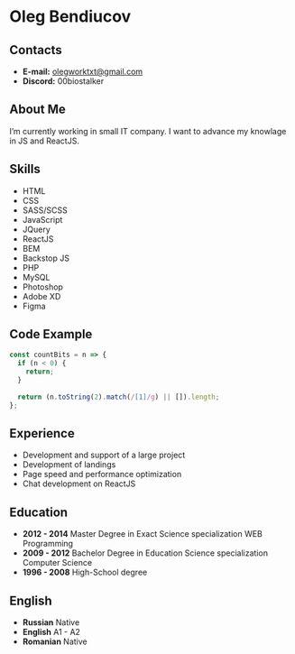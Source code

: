 # Oleg Bendiucov

## Contacts
* **E-mail:** olegworktxt@gmail.com
* **Discord:** 00biostalker

## About Me
I’m currently working in small IT company.  I want to advance my knowlage in JS and ReactJS.

## Skills
* HTML
* CSS
* SASS/SCSS
* JavaScript
* JQuery
* ReactJS
* BEM
* Backstop JS
* PHP
* MySQL
* Photoshop
* Adobe XD
* Figma


## Code Example

```javascript
const countBits = n => {
  if (n < 0) {
    return;
  }
  
  return (n.toString(2).match(/[1]/g) || []).length;
};
```

## Experience
* Development and support of a large project 
* Development of landings 
* Page speed and performance  optimization
* Chat development on ReactJS

## Education
* **2012 - 2014** Master Degree in Exact Science specialization WEB Programming
* **2009 - 2012** Bachelor Degree in Education Science  specialization Computer Science
* **1996 - 2008** High-School degree 

## English
* **Russian** Native
* **English** A1 - A2
* **Romanian** Native
